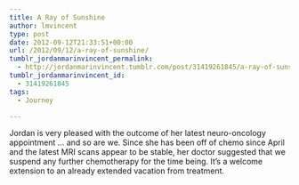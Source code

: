 ```yaml
---
title: A Ray of Sunshine
author: lmvincent
type: post
date: 2012-09-12T21:33:51+00:00
url: /2012/09/12/a-ray-of-sunshine/
tumblr_jordanmarinvincent_permalink:
  - http://jordanmarinvincent.tumblr.com/post/31419261845/a-ray-of-sunshine
tumblr_jordanmarinvincent_id:
  - 31419261845
tags:
  - Journey

---
```

Jordan is very pleased with the outcome of her latest neuro-oncology appointment &hellip; and so are we. Since she has been off of chemo since April and the latest MRI scans appear to be stable, her doctor suggested that we suspend any further chemotherapy for the time being. It&rsquo;s a welcome extension to an already extended vacation from treatment.
